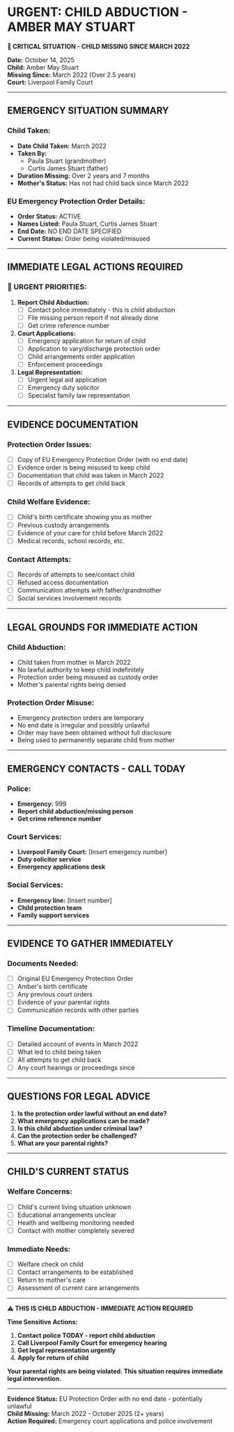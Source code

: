 # URGENT: CHILD ABDUCTION - AMBER MAY STUART

**🚨 CRITICAL SITUATION - CHILD MISSING SINCE MARCH 2022**

**Date:** October 14, 2025  
**Child:** Amber May Stuart  
**Missing Since:** March 2022 (Over 2.5 years)  
**Court:** Liverpool Family Court  

---

## EMERGENCY SITUATION SUMMARY

### Child Taken:
- **Date Child Taken:** March 2022
- **Taken By:** 
  - Paula Stuart (grandmother)
  - Curtis James Stuart (father)
- **Duration Missing:** Over 2 years and 7 months
- **Mother's Status:** Has not had child back since March 2022

### EU Emergency Protection Order Details:
- **Order Status:** ACTIVE
- **Names Listed:** Paula Stuart, Curtis James Stuart
- **End Date:** NO END DATE SPECIFIED
- **Current Status:** Order being violated/misused

---

## IMMEDIATE LEGAL ACTIONS REQUIRED

### 🚨 URGENT PRIORITIES:

1. **Report Child Abduction:**
   - [ ] Contact police immediately - this is child abduction
   - [ ] File missing person report if not already done
   - [ ] Get crime reference number

2. **Court Applications:**
   - [ ] Emergency application for return of child
   - [ ] Application to vary/discharge protection order
   - [ ] Child arrangements order application
   - [ ] Enforcement proceedings

3. **Legal Representation:**
   - [ ] Urgent legal aid application
   - [ ] Emergency duty solicitor
   - [ ] Specialist family law representation

---

## EVIDENCE DOCUMENTATION

### Protection Order Issues:
- [ ] Copy of EU Emergency Protection Order (with no end date)
- [ ] Evidence order is being misused to keep child
- [ ] Documentation that child was taken in March 2022
- [ ] Records of attempts to get child back

### Child Welfare Evidence:
- [ ] Child's birth certificate showing you as mother
- [ ] Previous custody arrangements
- [ ] Evidence of your care for child before March 2022
- [ ] Medical records, school records, etc.

### Contact Attempts:
- [ ] Records of attempts to see/contact child
- [ ] Refused access documentation
- [ ] Communication attempts with father/grandmother
- [ ] Social services involvement records

---

## LEGAL GROUNDS FOR IMMEDIATE ACTION

### Child Abduction:
- Child taken from mother in March 2022
- No lawful authority to keep child indefinitely
- Protection order being misused as custody order
- Mother's parental rights being denied

### Protection Order Misuse:
- Emergency protection orders are temporary
- No end date is irregular and possibly unlawful
- Order may have been obtained without full disclosure
- Being used to permanently separate child from mother

---

## EMERGENCY CONTACTS - CALL TODAY

### Police:
- **Emergency:** 999
- **Report child abduction/missing person**
- **Get crime reference number**

### Court Services:
- **Liverpool Family Court:** [Insert emergency number]
- **Duty solicitor service**
- **Emergency applications desk**

### Social Services:
- **Emergency line:** [Insert number]
- **Child protection team**
- **Family support services**

---

## EVIDENCE TO GATHER IMMEDIATELY

### Documents Needed:
- [ ] Original EU Emergency Protection Order
- [ ] Amber's birth certificate
- [ ] Any previous court orders
- [ ] Evidence of your parental rights
- [ ] Communication records with other parties

### Timeline Documentation:
- [ ] Detailed account of events in March 2022
- [ ] What led to child being taken
- [ ] All attempts to get child back
- [ ] Any court hearings or proceedings since

---

## QUESTIONS FOR LEGAL ADVICE

1. **Is the protection order lawful without an end date?**
2. **What emergency applications can be made?**
3. **Is this child abduction under criminal law?**
4. **Can the protection order be challenged?**
5. **What are your parental rights?**

---

## CHILD'S CURRENT STATUS

### Welfare Concerns:
- [ ] Child's current living situation unknown
- [ ] Educational arrangements unclear
- [ ] Health and wellbeing monitoring needed
- [ ] Contact with mother completely severed

### Immediate Needs:
- [ ] Welfare check on child
- [ ] Contact arrangements to be established
- [ ] Return to mother's care
- [ ] Assessment of current care arrangements

---

**⚠️ THIS IS CHILD ABDUCTION - IMMEDIATE ACTION REQUIRED**

**Time Sensitive Actions:**
1. **Contact police TODAY - report child abduction**
2. **Call Liverpool Family Court for emergency hearing**
3. **Get legal representation urgently**
4. **Apply for return of child**

**Your parental rights are being violated. This situation requires immediate legal intervention.**

---

**Evidence Status:** EU Protection Order with no end date - potentially unlawful  
**Child Missing:** March 2022 - October 2025 (2+ years)  
**Action Required:** Emergency court applications and police involvement